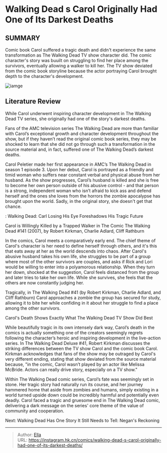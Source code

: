 # Walking Dead s Carol Originally Had One of Its Darkest Deaths


## SUMMARY 



  Comic book Carol suffered a tragic death and didn&#39;t experience the same transformation as The Walking Dead TV show character did.   The comic character&#39;s story was buuilt on struggling to find her place among the survivors, eventually allowing a walker to kill her.   The TV show deviated from the comic book storyline because the actor portraying Carol brought depth to the character&#39;s development.  

![iamge](https://static1.srcdn.com/wordpress/wp-content/uploads/2022/07/Walking-Dead-Carol-Zombie.jpg)

## Literature Review

While Carol underwent inspiring character development in The Walking Dead TV series, she originally had one of the story&#39;s darkest deaths.




Fans of the AMC television series The Walking Dead are more than familiar with Carol’s exceptional growth and character development throughout the show, but if they haven’t read the original comic book series, they may be shocked to learn that she did not go through such a transformation in the source material and, in fact, suffered one of The Walking Dead’s darkest deaths.




Carol Peletier made her first appearance in AMC’s The Walking Dead in season 1 episode 3. Upon her debut, Carol is portrayed as a friendly and timid woman who suffers near constant verbal and physical abuse from her husband. As the show progresses, Carol’s husband is killed and she is free to become her own person outside of his abusive control - and that person is a strong, independent woman who isn’t afraid to kick ass and defend herself and the ones she loves from the horrors the zombie apocalypse has brought upon the world. Sadly, in the original story, she doesn&#39;t get that chance.

 : Walking Dead: Carl Losing His Eye Foreshadows His Tragic Future


 Carol is Willingly Killed by a Trapped Walker in The Comic 
The Walking Dead #141 (2007), by Robert Kirkman, Charlie Adlard, Cliff Rathburn
          

In the comics, Carol meets a comparatively early end. The chief theme of Carol&#39;s character is her need to define herself through others, and it&#39;s this that eats away at her as the world descends into chaos. After Carol&#39;s abusive husband takes his own life, she struggles to be part of a group where most of the other survivors are couples, and asks if Rick and Lori would be willing to enter into a polyamorous relationship. When they turn her down, shocked at the suggestion, Carol feels distanced from the group and later tries to take her own life. While she survives, she feels that the others are now constantly judging her.




Tragically, in The Walking Dead #41 (by Robert Kirkman, Charlie Adlard, and Cliff Rathburn) Carol approaches a zombie the group has secured for study, allowing it to bite her while confiding in it about her struggle to find a place among the other survivors.



 Carol&#39;s Death Shows Exactly What The Walking Dead TV Show Did Best 
          

While beautifully tragic in its own intensely dark way, Carol’s death in the comics is actually something one of the creators seemingly regrets following the character’s heroic and inspiring development in the live-action series. In The Walking Dead Deluxe #41, Robert Kirkman discusses the striking differences between the TV show Carol and the comic book Carol. Kirkman acknowledges that fans of the show may be outraged by Carol&#39;s very different ending, stating that show deviated from the source material because, &#34;in the comic, Carol wasn’t played by an actor like Melissa McBride. Actors can really drive story, especially on a TV show.&#34;




Within The Walking Dead comic series, Carol’s fate was seemingly set in stone. Her tragic story had naturally run its course, and her journey hammered home that aside from zombies and humans, simply existing in a world turned upside down could be incredibly harmful and potentially even deadly. Carol faced a tragic and gruesome end in The Walking Dead comic, delivering a dark message on the series&#39; core theme of the value of community and cooperation.

Next: Walking Dead Has One Story It Still Needs to Tell: Negan&#39;s Reckoning



---

> Author: [Ella](https://instagram.hk.cn/)  
> URL: https://instagram.hk.cn/comics/walking-dead-s-carol-originally-had-one-of-its-darkest-deaths/  

